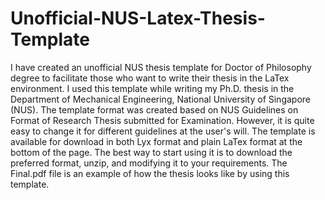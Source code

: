 # Unofficial-NUS-Latex-Thesis-Template

I have created an unofficial NUS thesis template for Doctor of Philosophy degree to facilitate those who want to write their thesis in the LaTex environment. I used this template while writing my Ph.D. thesis in the Department of Mechanical Engineering, National University of Singapore (NUS).
The template format was created based on NUS Guidelines on Format of Research Thesis submitted for Examination. However, it is quite easy to change it for different guidelines at the user's will.
The template is available for download in both Lyx format and plain LaTex format at the bottom of the page.
The best way to start using it is to download the preferred format, unzip, and modifying it to your requirements. The Final.pdf file is an example of how the thesis looks like by using this template.

